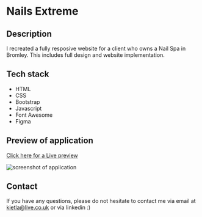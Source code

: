 # Nails Extreme

## Description

I recreated a fully resposive website for a client who owns a Nail Spa in Bromley. This includes full design and website implementation. 

## Tech stack

- HTML
- CSS
- Bootstrap
- Javascript
- Font Awesome
- Figma

## Preview of application
[Click here for a Live preview](https://www.nails-extreme.co.uk)

![screenshot of application](./assets/screenshot.png)

## Contact

If you have any questions, please do not hesitate to contact me via email at kietla@live.co.uk or via linkedin :)